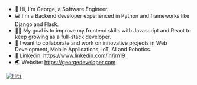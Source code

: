 - 👋 Hi, I'm George, a Software Engineer.
- 💻 I'm a Backend developer experienced in Python and frameworks like Django and Flask. 
- 👨‍🎓 My goal is to improve my frontend skills with Javascript and React to keep growing as a full-stack developer.
- 🤝 I want to collaborate and work on innovative projects in Web Development, Mobile Applications, IoT, AI and Robotics.
- 🔗 Linkedin: https://www.linkedin.com/in/jrn19
- 🌏 Website: https://georgedeveloper.com

[![Hits](https://hits.seeyoufarm.com/api/count/incr/badge.svg?tab=repositories&url=https%3A%2F%2Fgithub.com%2Fjrodriguez19&count_bg=%2379C83D&title_bg=%23555555&icon=&icon_color=%23E7E7E7&title=hits&edge_flat=false)](https://hits.seeyoufarm.com)

<!---
jrodriguez19/jrodriguez19 is a ✨ special ✨ repository because its `README.md` (this file) appears on your GitHub profile.
You can click the Preview link to take a look at your changes.
--->
